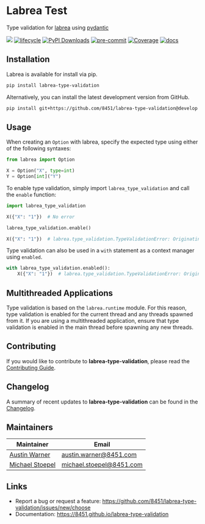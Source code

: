 # Labrea Test
Type validation for [labrea](https://github.com/8451/labrea) using [pydantic](https://docs.pydantic.dev/latest/)

![](https://img.shields.io/badge/version-0.0.1-blue.svg)
[![lifecycle](https://img.shields.io/badge/lifecycle-stable-green.svg)](https://www.tidyverse.org/lifecycle/#stable)
[![PyPI Downloads](https://img.shields.io/pypi/dm/labrea-type-validation.svg?label=PyPI%20downloads)](https://pypi.org/project/labrea-type-validation/)
[![pre-commit](https://img.shields.io/badge/pre--commit-enabled-brightgreen?logo=pre-commit&logoColor=white)](https://github.com/pre-commit/pre-commit)
[![Coverage](https://raw.githubusercontent.com/8451/labrea-type-validation/meta/coverage/coverage.svg)](https://github.com/8451/labrea-type-validation/tree/meta/coverage)
[![docs](https://img.shields.io/badge/docs-latest-brightgreen.svg?style=flat)](https://8451.github.io/labrea-type-validation)

## Installation
Labrea is available for install via pip.

```bash
pip install labrea-type-validation
````

Alternatively, you can install the latest development version from GitHub.

```bash
pip install git+https://github.com/8451/labrea-type-validation@develop
```

## Usage

When creating an `Option` with labrea, specify the expected type using either of the following syntaxes:

```python
from labrea import Option

X = Option("X", type=int)
Y = Option[int]("Y")
```

To enable type validation, simply import `labrea_type_validation` and call the `enable` function:

```python
import labrea_type_validation

X({"X": "1"})  # No error

labrea_type_validation.enable()

X({"X": "1"})  # labrea.type_validation.TypeValidationError: Originating in Option('X') | '1' is not of type <class 'int'>)
```

Type validation can also be used in a `with` statement as a context manager using `enabled`.

```python
with labrea_type_validation.enabled():
    X({"X": "1"})  # labrea.type_validation.TypeValidationError: Originating in Option('X') | '1' is not of type <class 'int'>
```

## Multithreaded Applications

Type validation is based on the `labrea.runtime` module. For this reason, type validation is
enabled for the current thread and any threads spawned from it. If you are using a multithreaded
application, ensure that type validation is enabled in the main thread before spawning any new
threads.

## Contributing
If you would like to contribute to **labrea-type-validation**, please read the
[Contributing Guide](docs/source/contributing.md).

## Changelog
A summary of recent updates to **labrea-type-validation** can be found in the
[Changelog](docs/source/changelog.md).

## Maintainers

| Maintainer                                                | Email                    |
|-----------------------------------------------------------|--------------------------|
| [Austin Warner](https://github.com/austinwarner-8451)     | austin.warner@8451.com   |
| [Michael Stoepel](https://github.com/michaelstoepel-8451) | michael.stoepel@8451.com |

## Links
- Report a bug or request a feature: https://github.com/8451/labrea-type-validation/issues/new/choose
- Documentation: https://8451.github.io/labrea-type-validation
